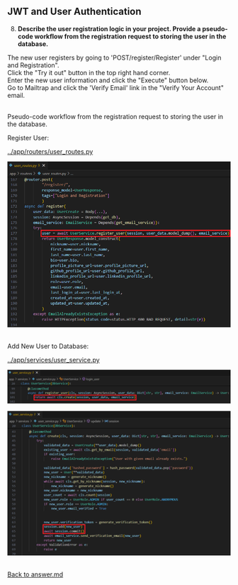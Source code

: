 ## JWT and User Authentication

8. **Describe the user registration logic in your project. Provide a pseudo-code workflow from the registration request to storing the user in the database.**
<p>

The new user registers by going to 'POST/register/Register' under "Login and Registration".<br>
Click the "Try it out" button in the top right hand corner.<br>
Enter the new user information and click the "Execute" button below.<br>
Go to Mailtrap and click the 'Verify Email' link in the "Verify Your Account" email.
<p>

<br>Pseudo-code workflow from the registration request to storing the user in the database.

Register User:

[../app/routers/user_routes.py](../app/routers/user_routes.py)

![user_routes_UserService_register_user.png](../screenshots/homework02/08/user_routes_UserService_register_user.png)
<p>

<br>Add New User to Database:

[../app/services/user_service.py](../app/services/user_service.py)

![user_service_register_user_create.png](../screenshots/homework02/08/user_service_register_user_create.png)
<p>

![user_service_create_add_new_user.png](../screenshots/homework02/08/user_service_create_add_new_user.png)
<p>

<br>[Back to answer.md](../answer.md)
